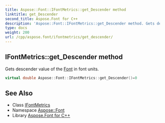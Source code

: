 ```yaml
---
title: Aspose::Font::IFontMetrics::get_Descender method
linktitle: get_Descender
second_title: Aspose.Font for C++
description: 'Aspose::Font::IFontMetrics::get_Descender method. Gets descender value of the Font in font units in C++.'
type: docs
weight: 200
url: /cpp/aspose.font/ifontmetrics/get_descender/
---
```

## IFontMetrics::get_Descender method


Gets descender value of the [Font](../../font/) in font units.

```cpp
virtual double Aspose::Font::IFontMetrics::get_Descender()=0
```

## See Also

* Class [IFontMetrics](../)
* Namespace [Aspose::Font](../../)
* Library [Aspose.Font for C++](../../../)
